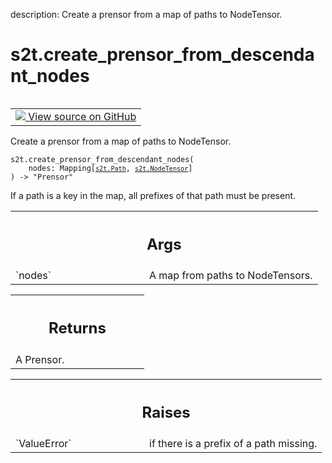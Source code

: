 description: Create a prensor from a map of paths to NodeTensor.

<div itemscope itemtype="http://developers.google.com/ReferenceObject">
<meta itemprop="name" content="s2t.create_prensor_from_descendant_nodes" />
<meta itemprop="path" content="Stable" />
</div>

# s2t.create_prensor_from_descendant_nodes

<!-- Insert buttons and diff -->

<table class="tfo-notebook-buttons tfo-api nocontent" align="left">
<td>
  <a target="_blank" href="https://github.com/google/struct2tensor/blob/master/struct2tensor/prensor.py">
    <img src="https://www.tensorflow.org/images/GitHub-Mark-32px.png" />
    View source on GitHub
  </a>
</td>
</table>



Create a prensor from a map of paths to NodeTensor.

<pre class="devsite-click-to-copy prettyprint lang-py tfo-signature-link">
<code>s2t.create_prensor_from_descendant_nodes(
    nodes: Mapping[<a href="../s2t/Path.md"><code>s2t.Path</code></a>, <a href="../s2t/NodeTensor.md"><code>s2t.NodeTensor</code></a>]
) -> "Prensor"
</code></pre>



<!-- Placeholder for "Used in" -->

If a path is a key in the map, all prefixes of that path must be present.

<!-- Tabular view -->
 <table class="responsive fixed orange">
<colgroup><col width="214px"><col></colgroup>
<tr><th colspan="2"><h2 class="add-link">Args</h2></th></tr>

<tr>
<td>
`nodes`
</td>
<td>
A map from paths to NodeTensors.
</td>
</tr>
</table>



<!-- Tabular view -->
 <table class="responsive fixed orange">
<colgroup><col width="214px"><col></colgroup>
<tr><th colspan="2"><h2 class="add-link">Returns</h2></th></tr>
<tr class="alt">
<td colspan="2">
A Prensor.
</td>
</tr>

</table>



<!-- Tabular view -->
 <table class="responsive fixed orange">
<colgroup><col width="214px"><col></colgroup>
<tr><th colspan="2"><h2 class="add-link">Raises</h2></th></tr>

<tr>
<td>
`ValueError`
</td>
<td>
if there is a prefix of a path missing.
</td>
</tr>
</table>

